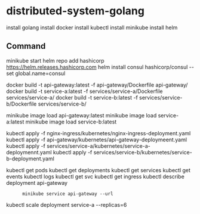 # distributed-system-golang

install golang
install docker
install kubectl
install minikube
install helm

## Command

minikube start
helm repo add hashicorp <https://helm.releases.hashicorp.com>
helm install consul hashicorp/consul --set global.name=consul

docker build -t api-gateway:latest -f api-gateway/Dockerfile api-gateway/
docker build -t service-a:latest -f services/service-a/Dockerfile services/service-a/
docker build -t service-b:latest -f services/service-b/Dockerfile services/service-b/

minikube image load api-gateway:latest
minikube image load service-a:latest
minikube image load service-b:latest

kubectl apply -f nginx-ingress/kubernetes/nginx-ingress-deployment.yaml
kubectl apply -f api-gateway/kubernetes/api-gateway-deploymeent.yaml
kubectl apply -f services/service-a/kubernetes/service-a-deploymennt.yaml
kubectl apply -f services/service-b/kubernetes/service-b-deployment.yaml

kubectl get pods
kubectl get deployments
kubectl get services
kubectl get events
kubectl logs <pod-name>
kubectl get svc
kubectl get ingress
kubectl describe deployment api-gateway

          minikube service api-gateway --url  
kubectl scale deployment service-a --replicas=6
